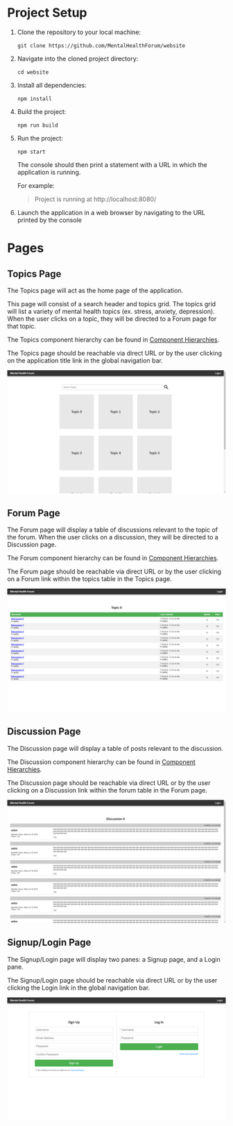 # Project Setup

1. Clone the repository to your local machine:

   ```
   git clone https://github.com/MentalHealthForum/website
   ```

2. Navigate into the cloned project directory:

   ```
   cd website
   ```

3. Install all dependencies:

   ```
   npm install
   ```

4. Build the project:

   ```
   npm run build
   ```

5. Run the project:

   ```
   npm start
   ```

   The console should then print a statement with a URL in which the application is running.

   For example:

   > Project is running at http://localhost:8080/

6. Launch the application in a web browser by navigating to the URL printed by the console

# Pages

## Topics Page

The Topics page will act as the home page of the application.

This page will consist of a search header and topics grid. The topics grid will list a variety of mental health topics (ex. stress, anxiety, depression). When the user clicks on a topic, they will be directed to a Forum page for that topic.

The Topics component hierarchy can be found in [Component Hierarchies](./WebClient/docs/COMPONENT_HIERARCHIES.md).

The Topics page should be reachable via direct URL or by the user clicking on the application title link in the global navigation bar.

![Topics page](./WebClient/docs/topics.png)

## Forum Page

The Forum page will display a table of discussions relevant to the topic of the forum. When the user clicks on a discussion, they will be directed to a Discussion page.

The Forum component hierarchy can be found in [Component Hierarchies](./WebClient/docs/COMPONENT_HIERARCHIES.md).

The Forum page should be reachable via direct URL or by the user clicking on a Forum link within the topics table in the Topics page.

![Forum page](./WebClient/docs/forum.png)

## Discussion Page

The Discussion page will display a table of posts relevant to the discussion.

The Discussion component hierarchy can be found in [Component Hierarchies](./WebClient/docs/COMPONENT_HIERARCHIES.md).

The Discussion page should be reachable via direct URL or by the user clicking on a Discussion link within the forum table in the Forum page.

![Discussion page](./WebClient/docs/discussion.png)

## Signup/Login Page

The Signup/Login page will display two panes: a Signup page, and a Login pane.

The Signup/Login page should be reachable via direct URL or by the user clicking the Login link in the global navigation bar.

![Signup/Login page](./WebClient/docs/login.png)
